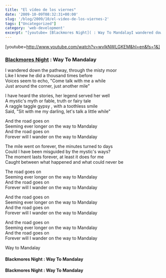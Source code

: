 ```yaml
---
title: "El vídeo de los viernes"
date: '2009-10-09T08:32:31+00:00'
slug: '/blog/2009/10/el-video-de-los-viernes-2'
tags: ["Uncategorized"]
category: 'web-development'
excerpt: "[youtube= [Blackmores Night]( : Way To MandalayI wandered down the pathway, through the mi..."
---
```

[youtube=http://www.youtube.com/watch?v=wvlkNWLGKEM&hl=en&fs=1&]

### [Blackmores Night](http://en.wikipedia.org/wiki/Blackmore%27s_Night) : Way To Mandalay

I wandered down the pathway, through the misty moor  
Like I knew he did a thousand times before  
Voices seem to echo, "Come talk with me a while  
Just around the corner, just another mile"

I have heard the stories, her legend served her well  
A mystic's myth or fable, truth or fairy tale  
A raggle taggle gypsy , with a toothless smile  
Said, "Sit with me my darling, let's talk a little while"

And the road goes on  
Seeming ever longer on the way to Mandalay  
And the road goes on  
Forever will I wander on the way to Mandalay

The mile went on forever, the minutes turned to days  
Could I have been misguided by the mystic's ways?  
The moment lasts forever, at least it does for me  
Caught between what happened and what could never be

The road goes on  
Seeming ever longer on the way to Mandalay  
And the road goes on  
Forever will I wander on the way to Mandalay

And the road goes on  
Seeming ever longer on the way to Mandalay  
And the road goes on  
Forever will I wander on the way to Mandalay

And the road goes on  
Seeming ever longer on the way to Mandalay  
And the road goes on  
Forever will I wander on the way to Mandalay

Way to Mandalay

#### Blackmores Night : Way To Mandalay

#### Blackmores Night : Way To Mandalay

